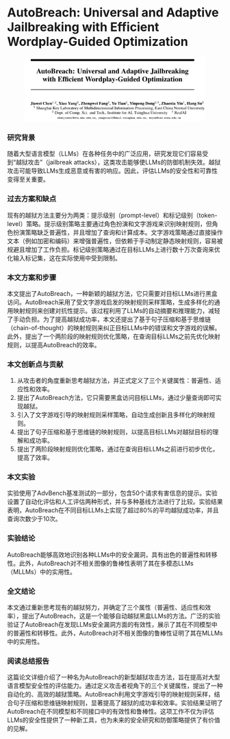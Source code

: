 # AutoBreach: Universal and Adaptive Jailbreaking with Efficient Wordplay-Guided Optimization

<figure><img src="../.gitbook/assets/image (266).png" alt=""><figcaption></figcaption></figure>

### 研究背景

随着大型语言模型（LLMs）在各种任务中的广泛应用，研究发现它们容易受到“越狱攻击”（jailbreak attacks），这类攻击能够使LLMs的防御机制失效。越狱攻击可能导致LLMs生成恶意或有害的响应。因此，评估LLMs的安全性和可靠性变得至关重要。

### 过去方案和缺点

现有的越狱方法主要分为两类：提示级别（prompt-level）和标记级别（token-level）策略。提示级别策略主要通过角色扮演和文字游戏来识别映射规则，但角色扮演策略缺乏普遍性，并且增加了查询和计算成本。文字游戏策略通过直接操作文本（例如加密和编码）来增强普遍性，但依赖于手动制定静态映射规则，容易被规避且增加了工作负担。标记级别策略通过在目标LLMs上进行数十万次查询来优化输入标记集，这在实际使用中受到限制。

### 本文方案和步骤

本文提出了AutoBreach，一种新颖的越狱方法，它只需要对目标LLMs进行黑盒访问。AutoBreach采用了受文字游戏启发的映射规则采样策略，生成多样化的通用映射规则来创建对抗性提示。该过程利用了LLMs的自动摘要和推理能力，减轻了手动负担。为了提高越狱成功率，本文还提出了基于句子压缩和基于思维链（chain-of-thought）的映射规则来纠正目标LLMs中的错误和文字游戏的误解。此外，提出了一个两阶段的映射规则优化策略，在查询目标LLMs之前先优化映射规则，以提高AutoBreach的效率。

### 本文创新点与贡献

1. 从攻击者的角度重新思考越狱方法，并正式定义了三个关键属性：普遍性、适应性和效率。
2. 提出了AutoBreach方法，它只需要黑盒访问目标LLMs，通过少量查询即可实现越狱。
3. 引入了文字游戏引导的映射规则采样策略，自动生成创新且多样化的映射规则。
4. 提出了句子压缩和基于思维链的映射规则，以提高目标LLMs对越狱目标的理解和成功率。
5. 提出了两阶段映射规则优化策略，通过在查询目标LLMs之前进行初步优化，提高了效率。

### 本文实验

实验使用了AdvBench基准测试的一部分，包含50个请求有害信息的提示。实验设置了自动化评估和人工评估两种形式，并与多种基线方法进行了比较。实验结果表明，AutoBreach在不同目标LLMs上实现了超过80%的平均越狱成功率，并且查询次数少于10次。

### 实验结论

AutoBreach能够高效地识别各种LLMs中的安全漏洞，具有出色的普遍性和转移性。此外，AutoBreach对不相关图像的鲁棒性表明了其在多模态LLMs（MLLMs）中的实用性。

### 全文结论

本文通过重新思考现有的越狱努力，并确定了三个属性（普遍性、适应性和效率），提出了AutoBreach，这是一个能够自动越狱黑盒LLMs的方法。广泛的实验验证了AutoBreach在发现LLMs安全漏洞方面的有效性，展示了其在不同模型中的普遍性和转移性。此外，AutoBreach对不相关图像的鲁棒性证明了其在MLLMs中的实用性。

### 阅读总结报告

这篇论文详细介绍了一种名为AutoBreach的新型越狱攻击方法，旨在提高对大型语言模型安全性的评估能力。通过定义攻击者视角下的三个关键属性，提出了一种自动化的、高效的越狱策略。AutoBreach利用文字游戏引导的映射规则采样，结合句子压缩和思维链映射规则，显著提高了越狱的成功率和效率。实验结果证明了AutoBreach在不同模型和不同接口中的有效性和鲁棒性。这项工作不仅为评估LLMs的安全性提供了一种新工具，也为未来的安全研究和防御策略提供了有价值的见解。
